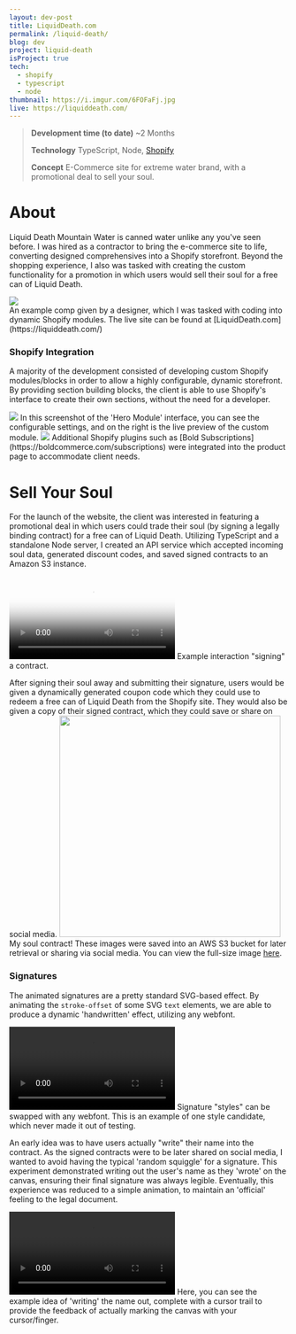```yaml
---
layout: dev-post
title: LiquidDeath.com
permalink: /liquid-death/
blog: dev
project: liquid-death
isProject: true
tech:
  - shopify
  - typescript
  - node
thumbnail: https://i.imgur.com/6FOFaFj.jpg
live: https://liquiddeath.com/
---
```


>**Development time (to date)** ~2 Months
>
>**Technology** TypeScript, Node, [Shopify](https://shopify.com/)
>
>**Concept** E-Commerce site for extreme water brand, with a promotional deal to sell your soul.

# About

Liquid Death Mountain Water is canned water unlike any you've seen before. I was hired as a contractor to bring the e-commerce site to life, converting designed comprehensives into a Shopify storefront. Beyond the shopping experience, I also was tasked with creating the custom functionality for a promotion in which users would sell their soul for a free can of Liquid Death.

<div class="thumb-holder" style="overflow-y: auto; overflow-x: hidden; max-height: 50vh">
  <img src="https://i.imgur.com/04Q0xuF.jpg" style="max-width: 100%" />
</div>
<label>An example comp given by a designer, which I was tasked with coding into dynamic Shopify modules. The live site can be found at [LiquidDeath.com](https://liquiddeath.com/)</label>


### Shopify Integration

A majority of the development consisted of developing custom Shopify modules/blocks in order to allow a highly configurable, dynamic storefront. By providing section building blocks, the client is able to use Shopify's interface to create their own sections, without the need for a developer.


<img src="https://i.imgur.com/XRxjGCg.jpg" />
<label>In this screenshot of the 'Hero Module' interface, you can see the configurable settings, and on the right is the live preview of the custom module.</label>


<img src="https://i.imgur.com/Pu0frhD.png" style="max-height: 600px">
<label>Additional Shopify plugins such as [Bold Subscriptions](https://boldcommerce.com/subscriptions) were integrated into the product page to accommodate client needs.</label>

# Sell Your Soul

For the launch of the website, the client was interested in featuring a promotional deal in which users could trade their soul (by signing a legally binding contract) for a free can of Liquid Death. Utilizing TypeScript and a standalone Node server, I created an API service which accepted incoming soul data, generated discount codes, and saved signed contracts to an Amazon S3 instance.

<video src="https://i.imgur.com/nCjRuTX.mp4" poster="https://i.imgur.com/er60yLo.jpg" loop controls></video>
<label>Example interaction "signing" a contract.</label>

After signing their soul away and submitting their signature, users would be given a dynamically generated coupon code which they could use to redeem a free can of Liquid Death from the Shopify site. They would also be given a copy of their signed contract, which they could save or share on social media.
<img src="https://i.imgur.com/uAfTLDQl.jpg" style="height: 400px" />
<label>My soul contract! These images were saved into an AWS S3 bucket for later retrieval or sharing via social media. You can view the full-size image [here](https://i.imgur.com/uAfTLDQ.jpg).</label>


### Signatures

The animated signatures are a pretty standard SVG-based effect. By animating the `stroke-offset` of some SVG `text` elements, we are able to produce a dynamic 'handwritten' effect, utilizing any webfont.

<video src="https://i.imgur.com/WqJhzXj.mp4" loop controls autoplay></video>
<label>Signature "styles" can be swapped with any webfont. This is an example of one style candidate, which never made it out of testing.</label>

An early idea was to have users actually "write" their name into the contract. As the signed contracts were to be later shared on social media, I wanted to avoid having the typical 'random squiggle' for a signature. This experiment demonstrated writing out the user's name as they 'wrote' on the canvas, ensuring their final signature was always legible. Eventually, this experience was reduced to a simple animation, to maintain an 'official' feeling to the legal document.

<video src="https://i.imgur.com/SIa6yt5.mp4" loop controls autoplay></video>
<label>Here, you can see the example idea of 'writing' the name out, complete with a cursor trail to provide the feedback of actually marking the canvas with your cursor/finger.</label>

